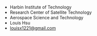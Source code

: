 - Harbin Institute of Technology
- Research Center of Satellite Technology
- Aerospace Science and Technology
- Louis Hsu
- louisx1221@gmail.com

